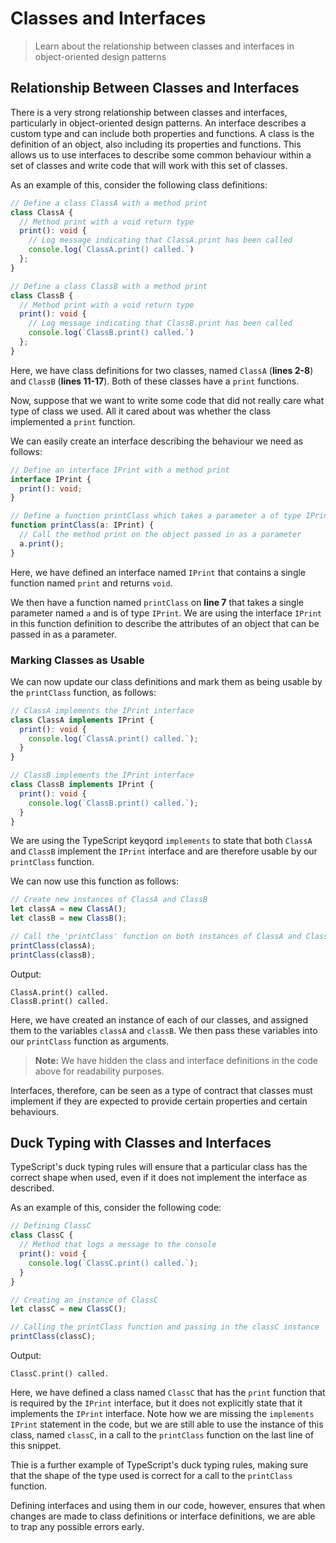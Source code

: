 # Classes and Interfaces

> Learn about the relationship between classes and interfaces in object-oriented design patterns

## Relationship Between Classes and Interfaces

There is a very strong relationship between classes and interfaces, particularly in object-oriented design patterns. An interface describes a custom type and can include both properties and functions. A class is the definition of an object, also including its properties and functions. This allows us to use interfaces to describe some common behaviour within a set of classes and write code that will work with this set of classes.

As an example of this, consider the following class definitions:

```ts
// Define a class ClassA with a method print
class ClassA {
  // Method print with a void return type
  print(): void {
    // Log message indicating that ClassA.print has been called
    console.log(`ClassA.print() called.`)
  };
}

// Define a class ClassB with a method print
class ClassB {
  // Method print with a void return type
  print(): void {
    // Log message indicating that ClassB.print has been called
    console.log(`ClassB.print() called.`)
  };
}
```

Here, we have class definitions for two classes, named `ClassA` (**lines 2-8**) and `ClassB` (**lines 11-17**). Both of these classes have a `print` functions.

Now, suppose that we want to write some code that did not really care what type of class we used. All it cared about was whether the class implemented a `print` function.

We can easily create an interface describing the behaviour we need as follows:

```ts
// Define an interface IPrint with a method print
interface IPrint {
  print(): void;
}

// Define a function printClass which takes a parameter a of type IPrint
function printClass(a: IPrint) {
  // Call the method print on the object passed in as a parameter
  a.print();
}
```

Here, we have defined an interface named `IPrint` that contains a single function named `print` and returns `void`.

We then have a function named `printClass` on **line 7** that takes a single parameter named `a` and is of type `IPrint`. We are using the interface `IPrint` in this function definition to describe the attributes of an object that can be passed in as a parameter.

### Marking Classes as Usable

We can now update our class definitions and mark them as being usable by the `printClass` function, as follows:

```ts
// ClassA implements the IPrint interface
class ClassA implements IPrint {
  print(): void {
    console.log(`ClassA.print() called.`);
  }
}

// ClassB implements the IPrint interface
class ClassB implements IPrint {
  print(): void {
    console.log(`ClassB.print() called.`);
  }
}
```

We are using the TypeScript keyqord `implements` to state that both `ClassA` and `ClassB` implement the `IPrint` interface and are therefore usable by our `printClass` function.

We can now use this function as follows:

```ts
// Create new instances of ClassA and ClassB
let classA = new ClassA();
let classB = new ClassB();

// Call the 'printClass' function on both instances of ClassA and ClassB
printClass(classA);
printClass(classB);
```

Output:

```
ClassA.print() called.
ClassB.print() called.
```

Here, we have created an instance of each of our classes, and assigned them to the variables `classA` and `classB`. We then pass these variables into our `printClass` function as arguments.

> **Note:** We have hidden the class and interface definitions in the code above for readability purposes.

Interfaces, therefore, can be seen as a type of contract that classes must implement if they are expected to provide certain properties and certain behaviours.

## Duck Typing with Classes and Interfaces

TypeScript's duck typing rules will ensure that a particular class has the correct shape when used, even if it does not implement the interface as described.

As an example of this, consider the following code:

```ts
// Defining ClassC
class ClassC {
  // Method that logs a message to the console
  print(): void {
    console.log(`ClassC.print() called.`);
  }
}

// Creating an instance of ClassC
let classC = new ClassC();

// Calling the printClass function and passing in the classC instance
printClass(classC);
```

Output:

```
ClassC.print() called.
```

Here, we have defined a class named `ClassC` that has the `print` function that is required by the `IPrint` interface, but it does not explicitly state that it implements the `IPrint` interface. Note how we are missing the `implements IPrint` statement in the code, but we are still able to use the instance of this class, named `classC`, in a call to the `printClass` function on the last line of this snippet.

Thie is a further example of TypeScript's duck typing rules, making sure that the shape of the type used is correct for a call to the `printClass` function.

Defining interfaces and using them in our code, however, ensures that when changes are made to class definitions or interface definitions, we are able to trap any possible errors early.